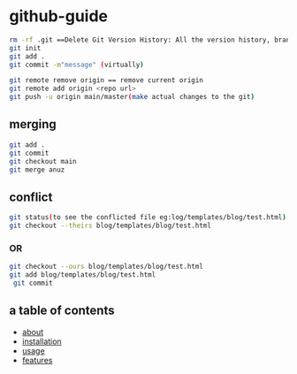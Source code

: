 # github-guide
```bash
rm -rf .git ==Delete Git Version History: All the version history, branches, commit logs, and any tracking of changes will be lost.
git init
git add .
git commit -m"message" (virtually)
```
```bash
git remote remove origin == remove current origin 
git remote add origin <repo url>
git push -u origin main/master(make actual changes to the git)
```

## merging
```bash
git add .
git commit
git checkout main
git merge anuz
```

## conflict
```bash
git status(to see the conflicted file eg:log/templates/blog/test.html)
git checkout --theirs blog/templates/blog/test.html
```
### OR
```bash
git checkout --ours blog/templates/blog/test.html
git add blog/templates/blog/test.html
 git commit
```
## a table of contents
- [about](#about)
- [installation](#installation)
- [usage](#usage)
- [features](#features)
